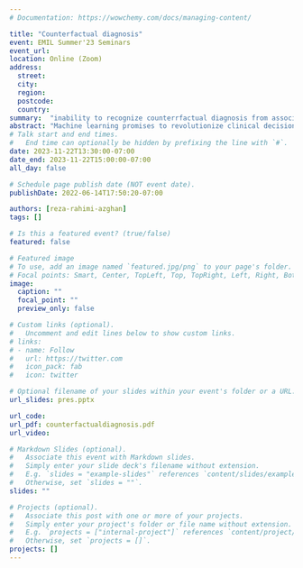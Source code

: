 ```yaml
---
# Documentation: https://wowchemy.com/docs/managing-content/

title: "Counterfactual diagnosis"
event: EMIL Summer'23 Seminars
event_url:
location: Online (Zoom)
address:
  street:
  city:
  region:
  postcode:
  country:
summary:  "inability to recognize counterrfactual diagnosis from associative diagnosis can lead to disastrous outcomes."
abstract: "Machine learning promises to revolutionize clinical decision making and diagnosis. In medical diagnosis a doctor aims to explain a patient’s symptoms by determining the diseases causing them. However, existing diagnostic algorithms are purely associative, identifying diseases that are strongly correlated with a patients symptoms and medical history. We show that this inability to disentangle correlation from causation can result in sub-optimal or dangerous diagnoses. To overcome this, we reformulate diagnosis as a counterfactual inference task and derive new counterfactual diagnostic algorithms. We show that this approach is closer to the diagnostic reasoning of clinicians and significantly improves the accuracy and safety of the resulting diagnoses. We compare our counterfactual algorithm to the standard Bayesian diagnostic algorithm and a cohort of 44 doctors using a test set of clinical vignettes. While the Bayesian algorithm achieves an accuracy comparable to the average doctor, placing in the top 48% of doctors in our cohort, our counterfactual algorithm places in the top 25% of doctors, achieving expert clinical accuracy. This improvement is achieved simply by changing how we query our model, without requiring any additional model improvements. Our results show that counterfactual reasoning is a vital missing ingredient for applying machine learning to medical diagnosis."
# Talk start and end times.
#   End time can optionally be hidden by prefixing the line with `#`.
date: 2023-11-22T13:30:00-07:00
date_end: 2023-11-22T15:00:00-07:00
all_day: false

# Schedule page publish date (NOT event date).
publishDate: 2022-06-14T17:50:20-07:00

authors: [reza-rahimi-azghan]
tags: []

# Is this a featured event? (true/false)
featured: false

# Featured image
# To use, add an image named `featured.jpg/png` to your page's folder.
# Focal points: Smart, Center, TopLeft, Top, TopRight, Left, Right, BottomLeft, Bottom, BottomRight.
image:
  caption: ""
  focal_point: ""
  preview_only: false

# Custom links (optional).
#   Uncomment and edit lines below to show custom links.
# links:
# - name: Follow
#   url: https://twitter.com
#   icon_pack: fab
#   icon: twitter

# Optional filename of your slides within your event's folder or a URL.
url_slides: pres.pptx

url_code:
url_pdf: counterfactualdiagnosis.pdf
url_video:

# Markdown Slides (optional).
#   Associate this event with Markdown slides.
#   Simply enter your slide deck's filename without extension.
#   E.g. `slides = "example-slides"` references `content/slides/example-slides.md`.
#   Otherwise, set `slides = ""`.
slides: ""

# Projects (optional).
#   Associate this post with one or more of your projects.
#   Simply enter your project's folder or file name without extension.
#   E.g. `projects = ["internal-project"]` references `content/project/deep-learning/index.md`.
#   Otherwise, set `projects = []`.
projects: []
---
```

